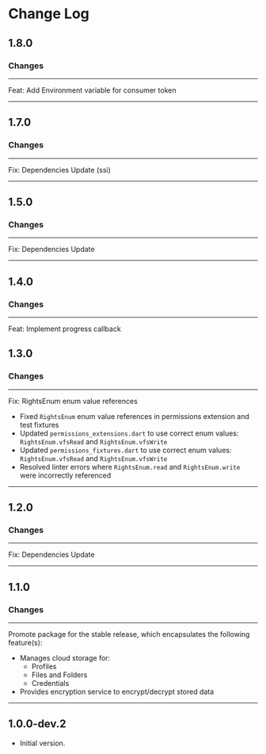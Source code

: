 # Change Log

## 1.8.0

### Changes

---

Feat: Add Environment variable for consumer token

---

## 1.7.0

### Changes

---

Fix: Dependencies Update (ssi)

---

## 1.5.0

### Changes

---

Fix: Dependencies Update

---


## 1.4.0

### Changes

---

Feat: Implement progress callback


## 1.3.0

### Changes

---

Fix: RightsEnum enum value references
* Fixed `RightsEnum` enum value references in permissions extension and test fixtures
* Updated `permissions_extensions.dart` to use correct enum values: `RightsEnum.vfsRead` and `RightsEnum.vfsWrite`
* Updated `permissions_fixtures.dart` to use correct enum values: `RightsEnum.vfsRead` and `RightsEnum.vfsWrite`
* Resolved linter errors where `RightsEnum.read` and `RightsEnum.write` were incorrectly referenced

---


## 1.2.0

### Changes

---

Fix: Dependencies Update

---

## 1.1.0

### Changes

---

Promote package for the stable release, which encapsulates the following feature(s):
* Manages cloud storage for:
    * Profiles
    * Files and Folders
    * Credentials
* Provides encryption service to encrypt/decrypt stored data

---

## 1.0.0-dev.2

- Initial version.
